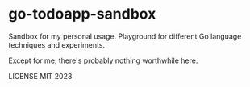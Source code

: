 # go-todoapp-sandbox

Sandbox for my personal usage. Playground for different Go language techniques and experiments.

Except for me, there's probably nothing worthwhile here.

LICENSE MIT 2023

